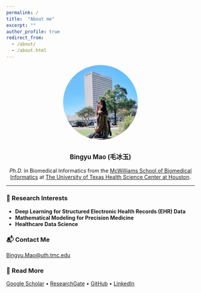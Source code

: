 ```yaml
---
permalink: /
title:  "About me"
excerpt: ""
author_profile: true
redirect_from: 
  - /about/
  - /about.html
---
```


<div style="text-align: center; max-width: 700px; margin: auto;">
    <img src="/images/profile.JPG" alt="Profile Picture" style="display: block; margin: 0 auto; width: 200px; border-radius: 50%;">
</div>

<br>

<p style="text-align: center; font-size: 1.2em; font-weight: bold;">
    Bingyu Mao (毛冰玉)
</p>

<p style="text-align: center;">
<em>Ph.D.</em> in Biomedical Informatics from the 
<a href="https://sbmi.uth.edu/">McWilliams School of Biomedical Informatics</a> at 
<a href="https://www.uth.edu/">The University of Texas Health Science Center at Houston</a>.
</p>


<hr>

<h3>🔬 Research Interests</h3>
<ul>
    <li><strong>Deep Learning for Structured Electronic Health Records (EHR) Data</strong></li>
    <li><strong>Mathematical Modeling for Precision Medicine</strong></li>
    <li><strong>Healthcare Data Science</strong></li>
</ul>

<h3>📬 Contact Me</h3>
<p><a href="mailto:Bingyu.Mao@uth.tmc.edu">Bingyu.Mao@uth.tmc.edu</a></p>

<h3>🔗 Read More</h3>
<p>
    <a href="https://scholar.google.com/citations?user=GVs3qjUAAAAJ&hl=en">Google Scholar</a> • 
    <a href="https://www.researchgate.net/profile/Bingyu-Mao">ResearchGate</a> • 
    <a href="https://github.com/BingyuMao">GitHub</a> • 
    <a href="https://www.linkedin.com/in/bingyu-mao/">LinkedIn</a>
</p>
